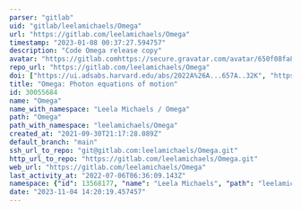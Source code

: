 ```yaml
---
parser: "gitlab"
uid: "gitlab/leelamichaels/Omega"
url: "https://gitlab.com/leelamichaels/Omega"
timestamp: "2023-01-08 00:37:27.594757"
description: "Code Omega release copy"
avatar: "https://gitlab.comhttps://secure.gravatar.com/avatar/650f08fa80ce68fd0047d1dda6975a15?s=80&d=identicon"
repo_url: "https://gitlab.com/leelamichaels/Omega"
doi: ["https://ui.adsabs.harvard.edu/abs/2022A%26A...657A..32K", "https://ui.adsabs.harvard.edu/abs/2022ascl.soft12020K/abstract"]
title: "Omega: Photon equations of motion"
id: 30055684
name: "Omega"
name_with_namespace: "Leela Michaels / Omega"
path: "Omega"
path_with_namespace: "leelamichaels/Omega"
created_at: "2021-09-30T21:17:28.089Z"
default_branch: "main"
ssh_url_to_repo: "git@gitlab.com:leelamichaels/Omega.git"
http_url_to_repo: "https://gitlab.com/leelamichaels/Omega.git"
web_url: "https://gitlab.com/leelamichaels/Omega"
last_activity_at: "2022-07-06T06:36:09.143Z"
namespace: {"id": 13568177, "name": "Leela Michaels", "path": "leelamichaels", "kind": "user", "full_path": "leelamichaels", "parent_id": null, "avatar_url": "https://secure.gravatar.com/avatar/650f08fa80ce68fd0047d1dda6975a15?s=80&d=identicon", "web_url": "https://gitlab.com/leelamichaels"}
date: "2023-11-04 14:20:19.457457"
---
```

